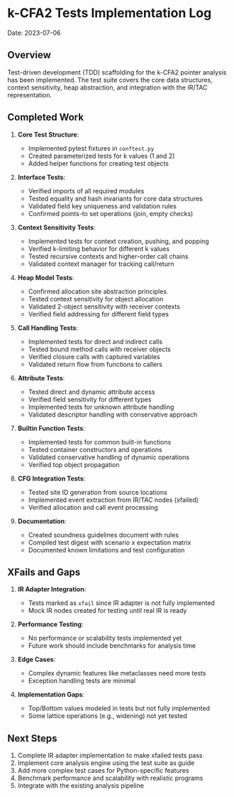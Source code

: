 # k-CFA2 Tests Implementation Log

Date: 2023-07-06

## Overview

Test-driven development (TDD) scaffolding for the k-CFA2 pointer analysis has been implemented. The test suite covers the core data structures, context sensitivity, heap abstraction, and integration with the IR/TAC representation.

## Completed Work

1. **Core Test Structure**:
   - Implemented pytest fixtures in `conftest.py`
   - Created parameterized tests for k values (1 and 2)
   - Added helper functions for creating test objects

2. **Interface Tests**:
   - Verified imports of all required modules
   - Tested equality and hash invariants for core data structures
   - Validated field key uniqueness and validation rules
   - Confirmed points-to set operations (join, empty checks)

3. **Context Sensitivity Tests**:
   - Implemented tests for context creation, pushing, and popping
   - Verified k-limiting behavior for different k values
   - Tested recursive contexts and higher-order call chains
   - Validated context manager for tracking call/return

4. **Heap Model Tests**:
   - Confirmed allocation site abstraction principles
   - Tested context sensitivity for object allocation
   - Validated 2-object sensitivity with receiver contexts
   - Verified field addressing for different field types

5. **Call Handling Tests**:
   - Implemented tests for direct and indirect calls
   - Tested bound method calls with receiver objects
   - Verified closure calls with captured variables
   - Validated return flow from functions to callers

6. **Attribute Tests**:
   - Tested direct and dynamic attribute access
   - Verified field sensitivity for different types
   - Implemented tests for unknown attribute handling
   - Validated descriptor handling with conservative approach

7. **Builtin Function Tests**:
   - Implemented tests for common built-in functions
   - Tested container constructors and operations
   - Validated conservative handling of dynamic operations
   - Verified top object propagation

8. **CFG Integration Tests**:
   - Tested site ID generation from source locations
   - Implemented event extraction from IR/TAC nodes (xfailed)
   - Verified allocation and call event processing

9. **Documentation**:
   - Created soundness guidelines document with rules
   - Compiled test digest with scenario x expectation matrix
   - Documented known limitations and test configuration

## XFails and Gaps

1. **IR Adapter Integration**:
   - Tests marked as `xfail` since IR adapter is not fully implemented
   - Mock IR nodes created for testing until real IR is ready

2. **Performance Testing**:
   - No performance or scalability tests implemented yet
   - Future work should include benchmarks for analysis time

3. **Edge Cases**:
   - Complex dynamic features like metaclasses need more tests
   - Exception handling tests are minimal

4. **Implementation Gaps**:
   - Top/Bottom values modeled in tests but not fully implemented
   - Some lattice operations (e.g., widening) not yet tested

## Next Steps

1. Complete IR adapter implementation to make xfailed tests pass
2. Implement core analysis engine using the test suite as guide
3. Add more complex test cases for Python-specific features
4. Benchmark performance and scalability with realistic programs
5. Integrate with the existing analysis pipeline